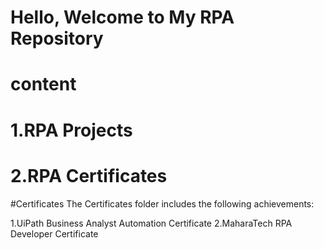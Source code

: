 # Hello, Welcome to My RPA Repository
# content
# 1.RPA Projects
# 2.RPA Certificates
#Certificates
The Certificates folder includes the following achievements:

1.UiPath Business Analyst Automation Certificate
2.MaharaTech RPA Developer Certificate

